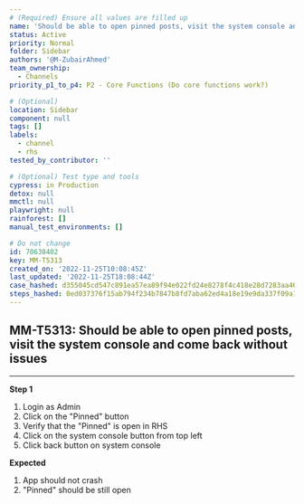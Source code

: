 ```yaml
---
# (Required) Ensure all values are filled up
name: 'Should be able to open pinned posts, visit the system console and come back without issues'
status: Active
priority: Normal
folder: Sidebar
authors: '@M-ZubairAhmed'
team_ownership:
  - Channels
priority_p1_to_p4: P2 - Core Functions (Do core functions work?)

# (Optional)
location: Sidebar
component: null
tags: []
labels:
  - channel
  - rhs
tested_by_contributor: ''

# (Optional) Test type and tools
cypress: in Production
detox: null
mmctl: null
playwright: null
rainforest: []
manual_test_environments: []

# Do not change
id: 70638402
key: MM-T5313
created_on: '2022-11-25T10:08:45Z'
last_updated: '2022-11-25T18:08:44Z'
case_hashed: d355045cd547c891ea57ea89f94e022fd24e8278f4c418e28d7283aa46d679a3cb58ec181990112d8ab368305cb4b4f2
steps_hashed: 0ed037376f15ab794f234b7847b8fd7aba62ed4a18e19e9da337f09a1caee81bf710c15caeda151a2dca2c304d26471e
---
```


<!-- (Auto-generated) Based on frontmatter's "key" and "name" -->

## MM-T5313: Should be able to open pinned posts, visit the system console and come back without issues

---

**Step 1**

1. Login as Admin
2. Click on the "Pinned" button
3. Verify that the "Pinned" is open in RHS
4. Click on the system console button from top left
5. Click back button on system console

**Expected**

1. App should not crash
2. "Pinned" should be still open
